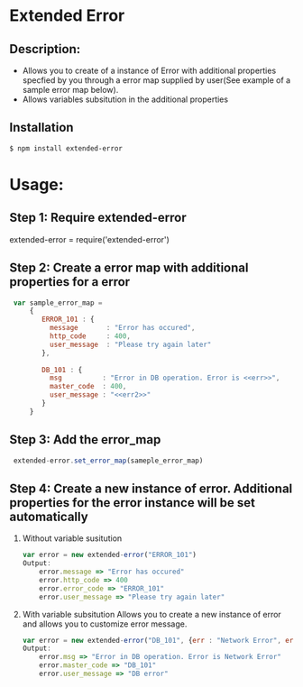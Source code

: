 # Extended Error
## Description:
 - Allows you to create of a instance of Error with additional properties specfied by you through a error map supplied by user(See example of a sample error map below).
 - Allows variables subsitution in the additional properties

## Installation

```bash
$ npm install extended-error
```

# Usage:
## Step 1: Require extended-error
  extended-error = require('extended-error')

## Step 2: Create a error map with additional properties for a error
  ```js
   var sample_error_map =
       { 
          ERROR_101 : {
            message       : "Error has occured",
            http_code     : 400,
            user_message  : "Please try again later" 
          },
          
          DB_101 : {
            msg          : "Error in DB operation. Error is <<err>>",
            master_code  : 400,
            user_message : "<<err2>>"
          }
       }
  ```     

## Step 3: Add the error_map
   ```js
    extended-error.set_error_map(sameple_error_map)
   ```

## Step 4: Create a new instance of error. Additional properties for the error instance will be set automatically
  1. Without variable susitution
        ```js
        var error = new extended-error("ERROR_101")
        Output: 
            error.message => "Error has occured"
            error.http_code => 400
            error.error_code => "ERROR_101"
            error.user_message => "Please try again later"
        ```

  2. With variable subsitution
      Allows you to create a new instance of error and allows you to customize error message.
        ```js
        var error = new extended-error("DB_101", {err : "Network Error", err2 : "DB error"})
        Output:
            error.msg => "Error in DB operation. Error is Network Error"
            error.master_code => "DB_101"
            error.user_message => "DB error"
        ```
